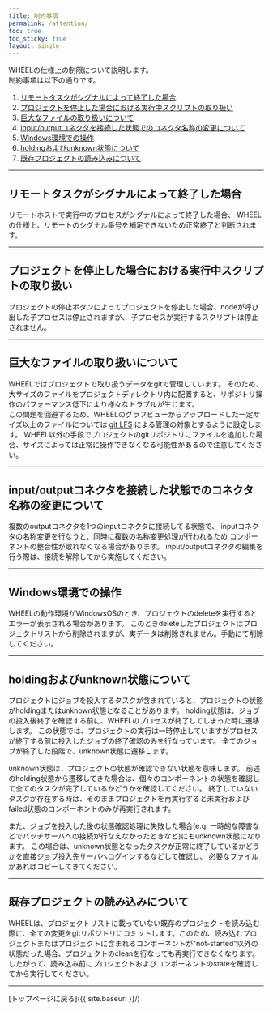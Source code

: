 ```yaml
---
title: 制約事項
permalink: /attention/
toc: true
toc_sticky: true
layout: single
---
```


WHEELの仕様上の制限について説明します。  
制約事項は以下の通りです。
1. [リモートタスクがシグナルによって終了した場合](#リモートタスクがシグナルによって終了した場合)
1. [プロジェクトを停止した場合における実行中スクリプトの取り扱い](#プロジェクトを停止した場合における実行中スクリプトの取り扱い)
1. [巨大なファイルの取り扱いについて](#巨大なファイルの取り扱いについて)
1. [input/outputコネクタを接続した状態でのコネクタ名称の変更について](#inputoutputコネクタを接続した状態でのコネクタ名称の変更について)
1. [Windows環境での操作](#windows環境での操作)
1. [holdingおよびunknown状態について](#holdingおよびunknown状態について)
1. [既存プロジェクトの読み込みについて](#既存プロジェクトの読み込みについて)


***
## リモートタスクがシグナルによって終了した場合
リモートホストで実行中のプロセスがシグナルによって終了した場合、
WHEELの仕様上、リモートのシグナル番号を補足できないため正常終了と判断されます。

***
## プロジェクトを停止した場合における実行中スクリプトの取り扱い
プロジェクトの停止ボタンによってプロジェクトを停止した場合、nodeが呼び出した子プロセスは停止されますが、
子プロセスが実行するスクリプトは停止されません。

***
## 巨大なファイルの取り扱いについて
WHEELではプロジェクトで取り扱うデータをgitで管理しています。
そのため、大サイズのファイルをプロジェクトディレクトリ内に配置すると、リポジトリ操作のパフォーマンス低下により様々なトラブルが生じます。  
この問題を回避するため、WHEELのグラフビューからアップロードした一定サイズ以上のファイルについては
[git LFS](https://git-lfs.github.com/) による管理の対象とするように設定します。
WHEEL以外の手段でプロジェクトのgitリポジトリにファイルを追加した場合、サイズによっては正常に操作できなくなる可能性があるので注意してください。

***
## input/outputコネクタを接続した状態でのコネクタ名称の変更について
複数のoutputコネクタを1つのinputコネクタに接続してる状態で、
inputコネクタの名称変更を行なうと、同時に複数の名称変更処理が行われるため
コンポーネントの整合性が取れなくなる場合があります。
input/outputコネクタの編集を行う際は、接続を解除してから実施してください。

***
## Windows環境での操作
WHEELの動作環境がWindowsOSのとき、プロジェクトのdeleteを実行するとエラーが表示される場合があります。
このときdeleteしたプロジェクトはプロジェクトリストから削除されますが、実データは削除されません。手動にて削除してください。

***
## holdingおよびunknown状態について
プロジェクトにジョブを投入するタスクが含まれていると、プロジェクトの状態がholdingまたはunknown状態となることがあります。
holding状態は、ジョブの投入後終了を確認する前に、WHEELのプロセスが終了してしまった時に遷移します。
この状態では、プロジェクトの実行は一時停止していますがプロセスが終了する前に投入したジョブの終了確認のみを行なっています。
全てのジョブが終了した段階で、unknown状態に遷移します。

unknown状態は、プロジェクトの状態が確認できない状態を意味します。
前述のholding状態から遷移してきた場合は、個々のコンポーネントの状態を確認して全てのタスクが完了しているかどうかを確認してください。
終了していないタスクが存在する時は、そのままプロジェクトを再実行すると未実行およびfailed状態のコンポーネントのみが再実行されます。

また、ジョブを投入した後の状態確認処理に失敗した場合(e.g. 一時的な障害などでバッチサーバへの接続が行なえなかったときなど)にもunknown状態になります。
この場合は、unknown状態となったタスクが正常に終了しているかどうかを直接ジョブ投入先サーバへログインするなどして確認し、
必要なファイルがあればコピーしてきてください。

***
## 既存プロジェクトの読み込みについて
WHEELは、プロジェクトリストに載っていない既存のプロジェクトを読み込む際に、全ての変更をgitリポジトリにコミットします。このため、読み込むプロジェクトまたはプロジェクトに含まれるコンポーネントが"not-started"以外の状態だった場合、プロジェクトのcleanを行なっても再実行できなくなります。
したがって、読み込み前にプロジェクトおよびコンポーネントのstateを確認してから実行してください。


--------
[トップページに戻る]({{ site.baseurl }}/)